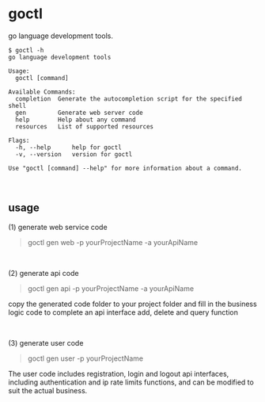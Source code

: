 # goctl

go language development tools.

```
$ goctl -h
go language development tools

Usage:
  goctl [command]

Available Commands:
  completion  Generate the autocompletion script for the specified shell
  gen         Generate web server code
  help        Help about any command
  resources   List of supported resources

Flags:
  -h, --help      help for goctl
  -v, --version   version for goctl

Use "goctl [command] --help" for more information about a command.
```

<br>

## usage

(1) generate web service code

> goctl gen web -p yourProjectName -a yourApiName

<br>

(2) generate api code

> goctl gen api -p yourProjectName -a yourApiName

copy the generated code folder to your project folder and fill in the business logic code to complete an api interface add, delete and query function

<br>

(3) generate user code

> goctl gen user -p yourProjectName

The user code includes registration, login and logout api interfaces, including authentication and ip rate limits functions, and can be modified to suit the actual business.
